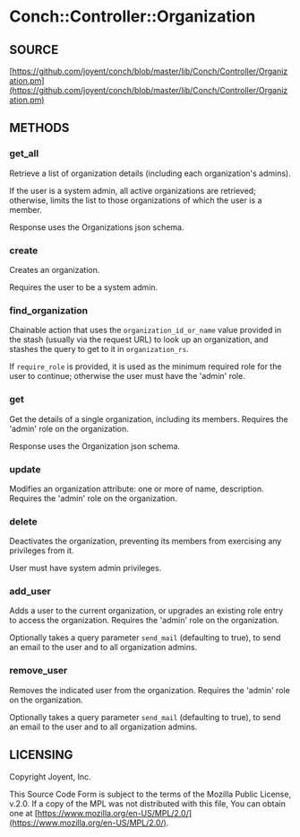 # Conch::Controller::Organization

## SOURCE

[https://github.com/joyent/conch/blob/master/lib/Conch/Controller/Organization.pm](https://github.com/joyent/conch/blob/master/lib/Conch/Controller/Organization.pm)

## METHODS

### get\_all

Retrieve a list of organization details (including each organization's admins).

If the user is a system admin, all active organizations are retrieved; otherwise, limits the
list to those organizations of which the user is a member.

Response uses the Organizations json schema.

### create

Creates an organization.

Requires the user to be a system admin.

### find\_organization

Chainable action that uses the `organization_id_or_name` value provided in the stash (usually
via the request URL) to look up an organization, and stashes the query to get to it in
`organization_rs`.

If `require_role` is provided, it is used as the minimum required role for the user to
continue; otherwise the user must have the 'admin' role.

### get

Get the details of a single organization, including its members.
Requires the 'admin' role on the organization.

Response uses the Organization json schema.

### update

Modifies an organization attribute: one or more of name, description.
Requires the 'admin' role on the organization.

### delete

Deactivates the organization, preventing its members from exercising any privileges from it.

User must have system admin privileges.

### add\_user

Adds a user to the current organization, or upgrades an existing role entry to access the
organization.
Requires the 'admin' role on the organization.

Optionally takes a query parameter `send_mail` (defaulting to true), to send an email
to the user and to all organization admins.

### remove\_user

Removes the indicated user from the organization.
Requires the 'admin' role on the organization.

Optionally takes a query parameter `send_mail` (defaulting to true), to send an email
to the user and to all organization admins.

## LICENSING

Copyright Joyent, Inc.

This Source Code Form is subject to the terms of the Mozilla Public License,
v.2.0. If a copy of the MPL was not distributed with this file, You can obtain
one at [https://www.mozilla.org/en-US/MPL/2.0/](https://www.mozilla.org/en-US/MPL/2.0/).
